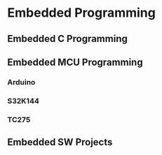 # Embedded Programming

## Embedded C Programming

## Embedded MCU Programming

### Arduino

### S32K144

### TC275

## Embedded SW Projects

